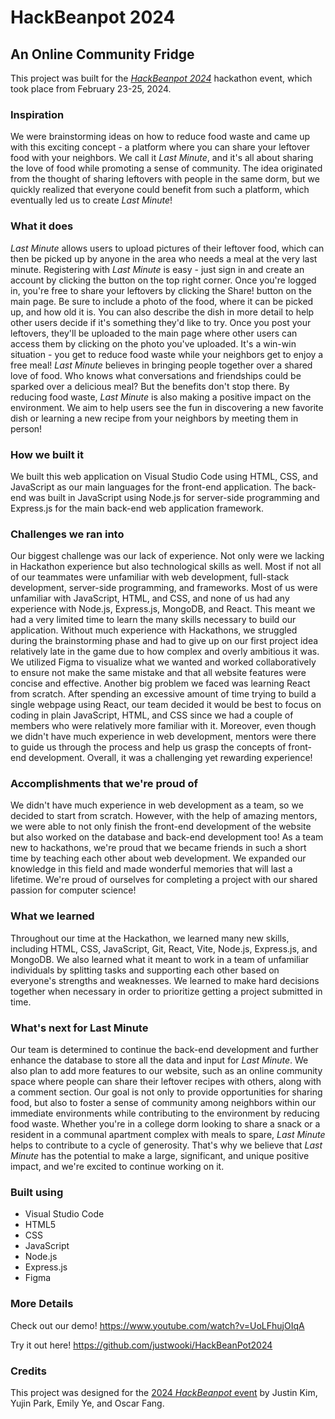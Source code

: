 # HackBeanpot 2024
## An Online Community Fridge
This project was built for the [*HackBeanpot 2024*](https://hackbeanpot.com/#about) hackathon event, which took place from February 23-25, 2024.

### Inspiration
We were brainstorming ideas on how to reduce food waste and came up with this exciting concept - a platform where you can share your leftover food with your neighbors. We call it *Last Minute*, and it's all about sharing the love of food while promoting a sense of community. The idea originated from the thought of sharing leftovers with people in the same dorm, but we quickly realized that everyone could benefit from such a platform, which eventually led us to create *Last Minute*!

### What it does
*Last Minute* allows users to upload pictures of their leftover food, which can then be picked up by anyone in the area who needs a meal at the very last minute. Registering with *Last Minute* is easy - just sign in and create an account by clicking the button on the top right corner. Once you're logged in, you're free to share your leftovers by clicking the Share! button on the main page. Be sure to include a photo of the food, where it can be picked up, and how old it is. You can also describe the dish in more detail to help other users decide if it's something they'd like to try. Once you post your leftovers, they'll be uploaded to the main page where other users can access them by clicking on the photo you've uploaded. It's a win-win situation - you get to reduce food waste while your neighbors get to enjoy a free meal! *Last Minute* believes in bringing people together over a shared love of food. Who knows what conversations and friendships could be sparked over a delicious meal? But the benefits don't stop there. By reducing food waste, *Last Minute* is also making a positive impact on the environment. We aim to help users see the fun in discovering a new favorite dish or learning a new recipe from your neighbors by meeting them in person!

### How we built it
We built this web application on Visual Studio Code using HTML, CSS, and JavaScript as our main languages for the front-end application. The back-end was built in JavaScript using Node.js for server-side programming and Express.js for the main back-end web application framework.

### Challenges we ran into
Our biggest challenge was our lack of experience. Not only were we lacking in Hackathon experience but also technological skills as well. Most if not all of our teammates were unfamiliar with web development, full-stack development, server-side programming, and frameworks. Most of us were unfamiliar with JavaScript, HTML, and CSS, and none of us had any experience with Node.js, Express.js, MongoDB, and React. This meant we had a very limited time to learn the many skills necessary to build our application. Without much experience with Hackathons, we struggled during the brainstorming phase and had to give up on our first project idea relatively late in the game due to how complex and overly ambitious it was. We utilized Figma to visualize what we wanted and worked collaboratively to ensure not make the same mistake and that all website features were concise and effective. Another big problem we faced was learning React from scratch. After spending an excessive amount of time trying to build a single webpage using React, our team decided it would be best to focus on coding in plain JavaScript, HTML, and CSS since we had a couple of members who were relatively more familiar with it. Moreover, even though we didn't have much experience in web development, mentors were there to guide us through the process and help us grasp the concepts of front-end development. Overall, it was a challenging yet rewarding experience!

### Accomplishments that we're proud of
We didn't have much experience in web development as a team, so we decided to start from scratch. However, with the help of amazing mentors, we were able to not only finish the front-end development of the website but also worked on the database and back-end development too! As a team new to hackathons, we're proud that we became friends in such a short time by teaching each other about web development. We expanded our knowledge in this field and made wonderful memories that will last a lifetime. We're proud of ourselves for completing a project with our shared passion for computer science!

### What we learned
Throughout our time at the Hackathon, we learned many new skills, including HTML, CSS, JavaScript, Git, React, Vite, Node.js, Express.js, and MongoDB. We also learned what it meant to work in a team of unfamiliar individuals by splitting tasks and supporting each other based on everyone's strengths and weaknesses. We learned to make hard decisions together when necessary in order to prioritize getting a project submitted in time.

### What's next for Last Minute
Our team is determined to continue the back-end development and further enhance the database to store all the data and input for *Last Minute*. We also plan to add more features to our website, such as an online community space where people can share their leftover recipes with others, along with a comment section. Our goal is not only to provide opportunities for sharing food, but also to foster a sense of community among neighbors within our immediate environments while contributing to the environment by reducing food waste. Whether you're in a college dorm looking to share a snack or a resident in a communal apartment complex with meals to spare, *Last Minute* helps to contribute to a cycle of generosity. That's why we believe that *Last Minute* has the potential to make a large, significant, and unique positive impact, and we're excited to continue working on it.

### Built using
- Visual Studio Code
- HTML5
- CSS
- JavaScript
- Node.js
- Express.js
- Figma

### More Details
Check out our demo!
<https://www.youtube.com/watch?v=UoLFhujOIqA>

Try it out here!
<https://github.com/justwooki/HackBeanPot2024>

### Credits
This project was designed for the [2024 *HackBeanpot* event](https://hackbeanpot.com/) by Justin Kim, Yujin Park, Emily Ye, and Oscar Fang. 
